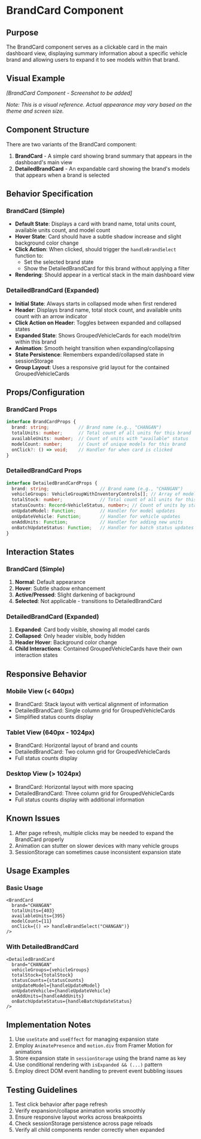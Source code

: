 # BrandCard Component

## Purpose

The BrandCard component serves as a clickable card in the main dashboard view, displaying summary information about a specific vehicle brand and allowing users to expand it to see models within that brand.

## Visual Example

<!-- TODO: Replace with actual screenshot -->
*[BrandCard Component - Screenshot to be added]*

*Note: This is a visual reference. Actual appearance may vary based on the theme and screen size.*

## Component Structure

There are two variants of the BrandCard component:

1. **BrandCard** - A simple card showing brand summary that appears in the dashboard's main view
2. **DetailedBrandCard** - An expandable card showing the brand's models that appears when a brand is selected

## Behavior Specification

### BrandCard (Simple)

- **Default State**: Displays a card with brand name, total units count, available units count, and model count
- **Hover State**: Card should have a subtle shadow increase and slight background color change
- **Click Action**: When clicked, should trigger the `handleBrandSelect` function to:
  - Set the selected brand state
  - Show the DetailedBrandCard for this brand without applying a filter
- **Rendering**: Should appear in a vertical stack in the main dashboard view

### DetailedBrandCard (Expanded)

- **Initial State**: Always starts in collapsed mode when first rendered
- **Header**: Displays brand name, total stock count, and available units count with an arrow indicator
- **Click Action on Header**: Toggles between expanded and collapsed states
- **Expanded State**: Shows GroupedVehicleCards for each model/trim within this brand
- **Animation**: Smooth height transition when expanding/collapsing
- **State Persistence**: Remembers expanded/collapsed state in sessionStorage
- **Group Layout**: Uses a responsive grid layout for the contained GroupedVehicleCards

## Props/Configuration

### BrandCard Props

```typescript
interface BrandCardProps {
  brand: string;           // Brand name (e.g., "CHANGAN")
  totalUnits: number;      // Total count of all units for this brand
  availableUnits: number;  // Count of units with "available" status
  modelCount: number;      // Count of unique models for this brand
  onClick?: () => void;    // Handler for when card is clicked
}
```

### DetailedBrandCard Props

```typescript
interface DetailedBrandCardProps {
  brand: string;                   // Brand name (e.g., "CHANGAN")
  vehicleGroups: VehicleGroupWithInventoryControls[]; // Array of model/trim groups
  totalStock: number;              // Total count of all units for this brand
  statusCounts: Record<VehicleStatus, number>; // Count of units by status
  onUpdateModel: Function;         // Handler for model updates
  onUpdateVehicle: Function;       // Handler for vehicle updates
  onAddUnits: Function;            // Handler for adding new units
  onBatchUpdateStatus: Function;   // Handler for batch status updates
}
```

## Interaction States

### BrandCard (Simple)

1. **Normal**: Default appearance
2. **Hover**: Subtle shadow enhancement
3. **Active/Pressed**: Slight darkening of background
4. **Selected**: Not applicable - transitions to DetailedBrandCard

### DetailedBrandCard (Expanded)

1. **Expanded**: Card body visible, showing all model cards
2. **Collapsed**: Only header visible, body hidden
3. **Header Hover**: Background color change
4. **Child Interactions**: Contained GroupedVehicleCards have their own interaction states

## Responsive Behavior

### Mobile View (< 640px)

- BrandCard: Stack layout with vertical alignment of information
- DetailedBrandCard: Single column grid for GroupedVehicleCards
- Simplified status counts display

### Tablet View (640px - 1024px)

- BrandCard: Horizontal layout of brand and counts
- DetailedBrandCard: Two column grid for GroupedVehicleCards
- Full status counts display

### Desktop View (> 1024px)

- BrandCard: Horizontal layout with more spacing
- DetailedBrandCard: Three column grid for GroupedVehicleCards
- Full status counts display with additional information

## Known Issues

1. After page refresh, multiple clicks may be needed to expand the BrandCard properly
2. Animation can stutter on slower devices with many vehicle groups
3. SessionStorage can sometimes cause inconsistent expansion state

## Usage Examples

### Basic Usage

```tsx
<BrandCard
  brand="CHANGAN"
  totalUnits={403}
  availableUnits={395}
  modelCount={11}
  onClick={() => handleBrandSelect("CHANGAN")}
/>
```

### With DetailedBrandCard

```tsx
<DetailedBrandCard
  brand="CHANGAN"
  vehicleGroups={vehicleGroups}
  totalStock={totalStock}
  statusCounts={statusCounts}
  onUpdateModel={handleUpdateModel}
  onUpdateVehicle={handleUpdateVehicle}
  onAddUnits={handleAddUnits}
  onBatchUpdateStatus={handleBatchUpdateStatus}
/>
```

## Implementation Notes

1. Use `useState` and `useEffect` for managing expansion state
2. Employ `AnimatePresence` and `motion.div` from Framer Motion for animations
3. Store expansion state in `sessionStorage` using the brand name as key
4. Use conditional rendering with `isExpanded && (...)` pattern
5. Employ direct DOM event handling to prevent event bubbling issues

## Testing Guidelines

1. Test click behavior after page refresh
2. Verify expansion/collapse animation works smoothly
3. Ensure responsive layout works across breakpoints
4. Check sessionStorage persistence across page reloads
5. Verify all child components render correctly when expanded 